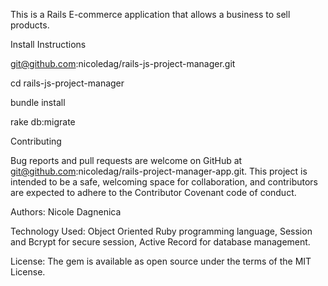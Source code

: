 This is a Rails E-commerce application that allows a business to sell products.

Install Instructions

git@github.com:nicoledag/rails-js-project-manager.git

cd rails-js-project-manager

bundle install

rake db:migrate

Contributing

Bug reports and pull requests are welcome on GitHub at git@github.com:nicoledag/rails-project-manager-app.git. This project is intended to be a safe, welcoming space for collaboration, and contributors are expected to adhere to the Contributor Covenant code of conduct.

Authors: Nicole Dagnenica

Technology Used: Object Oriented Ruby programming language, Session and Bcrypt for secure session, Active Record for database management.

License: The gem is available as open source under the terms of the MIT License.
